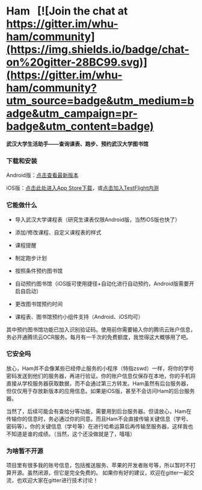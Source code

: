 # Ham &nbsp; [![Join the chat at https://gitter.im/whu-ham/community](https://img.shields.io/badge/chat-on%20gitter-28BC99.svg)](https://gitter.im/whu-ham/community?utm_source=badge&utm_medium=badge&utm_campaign=pr-badge&utm_content=badge)

**武汉大学生活助手——查询课表、跑步、预约武汉大学图书馆**


### 下载和安装

Android版：[点击查看最新版本](https://github.com/orangeboyChen/whu-ham/releases/)

iOS版：[点击此处进入App Store下载](https://apps.apple.com/cn/app/ham/id1577896044)，或[点击加入TestFlight内测](https://testflight.apple.com/join/waKNnCG3)



### 它能做什么

- 导入武汉大学课程表（研究生课表仅限Android版，当然iOS版也快了）

- 添加/修改课程、自定义课程表的样式

- 课程提醒

- 制定跑步计划

- 按照条件预约图书馆

- 自动预约图书馆（iOS版可使用捷径+自动化进行自动预约，Android版需要开启自启动）

- 更改图书馆预约时间

- 课程表、图书馆预约小组件支持（Android、iOS均可）

其中预约图书馆功能已加入识别验证码。使用前你需要输入你的腾讯云账户信息，务必开通腾讯云OCR服务。每月有一千次的免费额度，我觉得这大概够用了吧。



### 它安全吗

放心，Ham并不会像某些已经停止服务的小程序（特指zswd）一样，将你的学号密码发送到他们的服务器，再进行验证。你的账户信息仅保存在本地，你的手机将直接从学校服务器获取数据，而不会通过第三方转发。Ham虽然有后台服务器，但仅仅用于存放新版本的应用信息。如果是iOS版，甚至不会访问Ham的后台服务器。

当然了，后续可能会有查给分等功能，需要用到后台服务器。但请放心，Ham在传输你的信息时，务必通过你的同意。而且Ham不会直接传输关键信息（学号、密码等）。你的关键信息（学号等）在进行哈希运算后再传输至服务器，这样我也不知道是谁的成绩。（当然，这个还没做就是了，嘻嘻）



### 为啥暂不开源

项目里有很多我的账号信息，包括推送服务、苹果的开发者账号等，所以暂时不打算开源。虽然闭源，但它是完全免费的。
如果你有好的建议，欢迎在gitter一起交流，也欢迎大家在gitter进行技术讨论！

